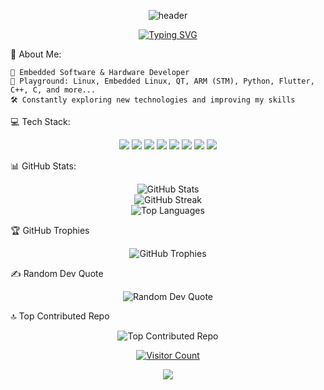 <p align="center">
  <img src="https://capsule-render.vercel.app/api?type=waving&color=gradient&height=160&section=header&text=Hello!%20THIS IS%20ALIASGHAR&fontSize=35&fontColor=ffffff&animation=fadeIn&fontAlignY=38&desc=Electronics%20Engineer%20and%20Tech%20Enthusiast&descAlignY=60&descAlign=62" alt="header"/>
</p>
<p align="center">
  <a href="https://github.com/Aliasghar1379"><img src="https://readme-typing-svg.herokuapp.com?font=Fira+Code&color=%23B9F2FF&size=22&center=true&vCenter=true&width=600&height=45&lines=Electronics+Engineer;Embedded+Software+and+Hardware+Developer;Tech+Enthusiast;Welcome+to+My+GitHub+Universe" alt="Typing SVG"></a>
</p>
👾 About Me:

    🚀 Embedded Software & Hardware Developer
    🌌 Playground: Linux, Embedded Linux, QT, ARM (STM), Python, Flutter, C++, C, and more...
    🛠️ Constantly exploring new technologies and improving my skills

💻 Tech Stack:
<p align="center">
  <img src="https://img.shields.io/badge/c-%2300599C.svg?style=for-the-badge&logo=c&logoColor=white"/>
  <img src="https://img.shields.io/badge/c++-%2300599C.svg?style=for-the-badge&logo=c%2B%2B&logoColor=white"/>
  <img src="https://img.shields.io/badge/dart-%230175C2.svg?style=for-the-badge&logo=dart&logoColor=white"/>
  <img src="https://img.shields.io/badge/css3-%231572B6.svg?style=for-the-badge&logo=css3&logoColor=white"/>
  <img src="https://img.shields.io/badge/html5-%23E34F26.svg?style=for-the-badge&logo=html5&logoColor=white"/>
  <img src="https://img.shields.io/badge/python-3670A0?style=for-the-badge&logo=python&logoColor=ffdd54"/>
  <img src="https://img.shields.io/badge/adobephotoshop-%2331A8FF.svg?style=for-the-badge&logo=adobephotoshop&logoColor=white"/>
  <img src="https://img.shields.io/badge/pandas-%23150458.svg?style=for-the-badge&logo=pandas&logoColor=white"/>
</p>
📊 GitHub Stats:
<p align="center">
  <img src="https://github-readme-stats.vercel.app/api?username=Aliasghar1379&theme=radical&hide_border=true&include_all_commits=true&count_private=false" alt="GitHub Stats">
  <br/>
  <img src="https://github-readme-streak-stats.herokuapp.com/?user=Aliasghar1379&theme=radical&hide_border=true" alt="GitHub Streak">
  <br/>
  <img src="https://github-readme-stats.vercel.app/api/top-langs/?username=Aliasghar1379&theme=radical&hide_border=true&include_all_commits=true&count_private=false&layout=compact" alt="Top Languages">
</p>
🏆 GitHub Trophies
<p align="center">
  <img src="https://github-profile-trophy.vercel.app/?username=Aliasghar1379&theme=matrix&no-frame=false&no-bg=true&margin-w=4" alt="GitHub Trophies">
</p>
✍️ Random Dev Quote
<p align="center">
  <img src="https://quotes-github-readme.vercel.app/api?type=horizontal&theme=radical" alt="Random Dev Quote">
</p>
🔝 Top Contributed Repo
<p align="center">
  <img src="https://github-contributor-stats.vercel.app/api?username=Aliasghar1379&limit=5&theme=radical&combine_all_yearly_contributions=true" alt="Top Contributed Repo">
</p><p align="center">
  <a href="https://visitcount.itsvg.in">
    <img src="https://visitcount.itsvg.in/api?id=Aliasghar1379&icon=5&color=12" alt="Visitor Count">
  </a>
</p>
<p align="center">
  <img src="https://capsule-render.vercel.app/api?type=waving&color=gradient&height=100&section=footer"/>
</p><!-- Proudly created with GPRM ( https://gprm.itsvg.in ) -->
